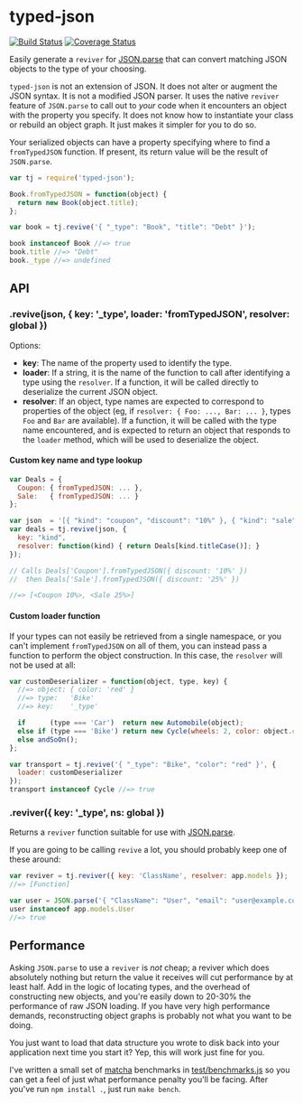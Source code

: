 # typed-json
[![Build Status](https://travis-ci.org/pd/typed-json.png?branch=master)](https://travis-ci.org/pd/typed-json)
[![Coverage Status](https://coveralls.io/repos/pd/typed-json/badge.png?branch=master)](https://coveralls.io/r/pd/typed-json?branch=master)

Easily generate a `reviver` for [JSON.parse][json-parse] that can convert matching JSON objects to the type of your choosing.

`typed-json` is not an extension of JSON. It does not alter or augment the JSON syntax. It is not a modified JSON parser. It uses the native `reviver` feature of `JSON.parse` to call out to *your* code when it encounters an object with the property you specify. It does not know how to instantiate your class or rebuild an object graph. It just makes it simpler for you to do so.

Your serialized objects can have a property specifying where to find a `fromTypedJSON` function. If present, its return value will be the result of `JSON.parse`.

~~~~js
var tj = require('typed-json');

Book.fromTypedJSON = function(object) {
  return new Book(object.title);
};

var book = tj.revive('{ "_type": "Book", "title": "Debt" }');

book instanceof Book //=> true
book.title //=> "Debt"
book._type //=> undefined
~~~~

## API

### .revive(json, { key: '_type', loader: 'fromTypedJSON', resolver: global })
Options:

- **key**: The name of the property used to identify the type.
- **loader**:  If a string, it is the name of the function to call after identifying a type using the `resolver`. If a function, it will be called directly to deserialize the current JSON object.
- **resolver**: If an object, type names are expected to correspond to properties of the object (eg, if `resolver: { Foo: ..., Bar: ... }`, types `Foo` and `Bar` are available). If a function, it will be called with the type name encountered, and is expected to return an object that responds to the `loader` method, which will be used to deserialize the object.

#### Custom key name and type lookup
~~~~js
var Deals = {
  Coupon: { fromTypedJSON: ... },
  Sale:   { fromTypedJSON: ... }
};

var json  = '[{ "kind": "coupon", "discount": "10%" }, { "kind": "sale", "discount": "25%" }]';
var deals = tj.revive(json, {
  key: "kind",
  resolver: function(kind) { return Deals[kind.titleCase()]; }
});

// Calls Deals['Coupon'].fromTypedJSON({ discount: '10%' })
//  then Deals['Sale'].fromTypedJSON({ discount: '25%' })

//=> [<Coupon 10%>, <Sale 25%>]
~~~~

#### Custom loader function
If your types can not easily be retrieved from a single namespace, or you can't implement `fromTypedJSON` on all of them, you can instead pass a function to perform the object construction. In this case, the `resolver` will not be used at all:

~~~~js
var customDeserializer = function(object, type, key) {
  //=> object: { color: 'red' }
  //=> type:   'Bike'
  //=> key:    '_type'

  if      (type === 'Car')  return new Automobile(object);
  else if (type === 'Bike') return new Cycle(wheels: 2, color: object.color);
  else andSoOn();
};

var transport = tj.revive('{ "_type": "Bike", "color": "red" }', {
  loader: customDeserializer
});
transport instanceof Cycle //=> true
~~~~

### .reviver({ key: '_type', ns: global })
Returns a `reviver` function suitable for use with [JSON.parse][json-parse].

If you are going to be calling `revive` a lot, you should probably keep one of these around:

~~~~js
var reviver = tj.reviver({ key: 'ClassName', resolver: app.models });
//=> [Function]

var user = JSON.parse('{ "ClassName": "User", "email": "user@example.com" }', reviver);
user instanceof app.models.User
//=> true
~~~~

## Performance
Asking `JSON.parse` to use a `reviver` is *not* cheap; a reviver which does absolutely nothing but return the value it receives will cut performance by at least half. Add in the logic of locating types, and the overhead of constructing new objects, and you're easily down to 20-30% the performance of raw JSON loading. If you have very high performance demands, reconstructing object graphs is probably not what you want to be doing.

You just want to load that data structure you wrote to disk back into your application next time you start it? Yep, this will work just fine for you.

I've written a small set of [matcha][matcha] benchmarks in [test/benchmarks.js][benches] so you can get a feel of just what performance penalty you'll be facing. After you've run `npm install .`, just run `make bench`.

[json-parse]: https://developer.mozilla.org/en-US/docs/JavaScript/Reference/Global_Objects/JSON/parse
[matcha]: https://github.com/logicalparadox/matcha
[benches]: https://github.com/pd/typed-json/blob/master/test/benchmarks.js

